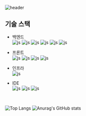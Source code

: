 
![header](https://capsule-render.vercel.app/api?type=waving&color=auto&height=200&section=header&text=billups1's%20special%20repository&fontSize=50&fontColor=#000000)

## 기술 스택
- 백엔드<br>
![js](https://img.shields.io/badge/Java-ED8B00?style=for-the-badge&logo=openjdk&logoColor=white)
![js](https://img.shields.io/badge/Spring-6DB33F?style=for-the-badge&logo=spring&logoColor=white)
![js](https://img.shields.io/badge/Kotlin-0095D5?&style=for-the-badge&logo=kotlin&logoColor=white)
![js](https://img.shields.io/badge/MySQL-005C84?style=for-the-badge&logo=mysql&logoColor=white)
![js](https://img.shields.io/badge/Oracle-F80000?style=for-the-badge&logo=Oracle&logoColor=white)
![js](https://img.shields.io/badge/MariaDB-003545?style=for-the-badge&logo=mariadb&logoColor=white)

- 프론트<br>
![js](https://img.shields.io/badge/HTML-239120?style=for-the-badge&logo=html5&logoColor=white)
![js](https://img.shields.io/badge/JavaScript-F7DF1E?style=for-the-badge&logo=JavaScript&logoColor=white)
![js](https://img.shields.io/badge/CSS3-1572B6?style=for-the-badge&logo=css3&logoColor=white)
![js](https://img.shields.io/badge/jQuery-0769AD?style=for-the-badge&logo=jquery&logoColor=white)

- 인프라<br>
![js](https://img.shields.io/badge/Amazon_AWS-FF9900?style=for-the-badge&logo=amazonaws&logoColor=white)

- IDE<br>
![js](https://img.shields.io/badge/IntelliJ_IDEA-000000.svg?style=for-the-badge&logo=intellij-idea&logoColor=white)
![js](https://img.shields.io/badge/Visual_Studio-5C2D91?style=for-the-badge&logo=visual%20studio&logoColor=white)
![js](https://img.shields.io/badge/Android_Studio-3DDC84?style=for-the-badge&logo=android-studio&logoColor=white)

<br><br>
![Top Langs](https://github-readme-stats.vercel.app/api/top-langs/?username=billups1)
![Anurag's GitHub stats](https://github-readme-stats.vercel.app/api?username=billups1)

<!--
**billups1/billups1** is a ✨ _special_ ✨ repository because its `README.md` (this file) appears on your GitHub profile.

Here are some ideas to get you started:

- 🔭 I’m currently working on ...
- 🌱 I’m currently learning ...
- 👯 I’m looking to collaborate on ...
- 🤔 I’m looking for help with ...
- 💬 Ask me about ...
- 📫 How to reach me: ...
- 😄 Pronouns: ...
- ⚡ Fun fact: ...
-->
